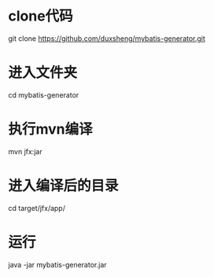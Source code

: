 # clone代码
git clone https://github.com/duxsheng/mybatis-generator.git
# 进入文件夹
cd mybatis-generator
# 执行mvn编译
mvn jfx:jar
# 进入编译后的目录
cd target/jfx/app/
# 运行
java -jar mybatis-generator.jar
